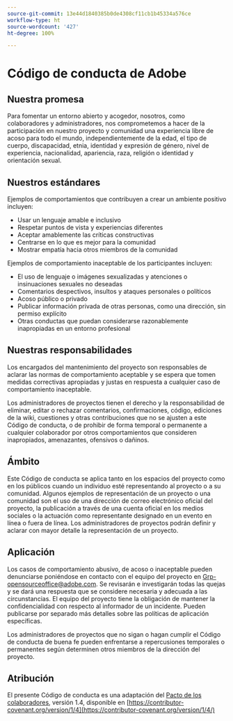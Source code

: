 ```yaml
---
source-git-commit: 13e44d1840385b0de4308cf11cb1b45334a576ce
workflow-type: ht
source-wordcount: '427'
ht-degree: 100%

---
```

# Código de conducta de Adobe

## Nuestra promesa

Para fomentar un entorno abierto y acogedor, nosotros, como colaboradores y administradores, nos comprometemos a hacer de la participación en nuestro proyecto y comunidad una experiencia libre de acoso para todo el mundo, independientemente de la edad, el tipo de cuerpo, discapacidad, etnia, identidad y expresión de género, nivel de experiencia, nacionalidad, apariencia, raza, religión o identidad y orientación sexual.

## Nuestros estándares

Ejemplos de comportamientos que contribuyen a crear un ambiente positivo incluyen:

* Usar un lenguaje amable e inclusivo
* Respetar puntos de vista y experiencias diferentes
* Aceptar amablemente las críticas constructivas
* Centrarse en lo que es mejor para la comunidad
* Mostrar empatía hacia otros miembros de la comunidad

Ejemplos de comportamiento inaceptable de los participantes incluyen:

* El uso de lenguaje o imágenes sexualizadas y atenciones o insinuaciones sexuales no deseadas
* Comentarios despectivos, insultos y ataques personales o políticos
* Acoso público o privado
* Publicar información privada de otras personas, como una dirección, sin permiso explícito
* Otras conductas que puedan considerarse razonablemente inapropiadas en un entorno profesional

## Nuestras responsabilidades

Los encargados del mantenimiento del proyecto son responsables de aclarar las normas de comportamiento aceptable y se espera que tomen medidas correctivas apropiadas y justas en respuesta a cualquier caso de comportamiento inaceptable.

Los administradores de proyectos tienen el derecho y la responsabilidad de eliminar, editar o rechazar comentarios, confirmaciones, código, ediciones de la wiki, cuestiones y otras contribuciones que no se ajusten a este Código de conducta, o de prohibir de forma temporal o permanente a cualquier colaborador por otros comportamientos que consideren inapropiados, amenazantes, ofensivos o dañinos.

## Ámbito

Este Código de conducta se aplica tanto en los espacios del proyecto como en los públicos cuando un individuo esté representando al proyecto o a su comunidad. Algunos ejemplos de representación de un proyecto o una comunidad son el uso de una dirección de correo electrónico oficial del proyecto, la publicación a través de una cuenta oficial en los medios sociales o la actuación como representante designado en un evento en línea o fuera de línea. Los administradores de proyectos podrán definir y aclarar con mayor detalle la representación de un proyecto.

## Aplicación

Los casos de comportamiento abusivo, de acoso o inaceptable pueden denunciarse poniéndose en contacto con el equipo del proyecto en Grp-opensourceoffice@adobe.com. Se revisarán e investigarán todas las quejas y se dará una respuesta que se considere necesaria y adecuada a las circunstancias. El equipo del proyecto tiene la obligación de mantener la confidencialidad con respecto al informador de un incidente.
Pueden publicarse por separado más detalles sobre las políticas de aplicación específicas.

Los administradores de proyectos que no sigan o hagan cumplir el Código de conducta de buena fe pueden enfrentarse a repercusiones temporales o permanentes según determinen otros miembros de la dirección del proyecto.

## Atribución

El presente Código de conducta es una adaptación del [Pacto de los colaboradores](https://contributor-covenant.org), versión 1.4, disponible en [https://contributor-covenant.org/version/1/4](https://contributor-covenant.org/version/1/4/)
